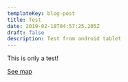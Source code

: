 ```yaml
---
templateKey: blog-post
title: Test
date: 2019-02-18T04:57:25.205Z
draft: false
description: Test from android tablet
---
```

This is only a test!

[See map](/map/?layer=Advisory&feature=4)
